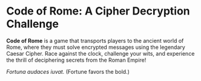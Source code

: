 # Code of Rome: A Cipher Decryption Challenge

**Code of Rome** is a game that transports players to the ancient world of Rome, where they must solve encrypted messages using the legendary Caesar Cipher. Race against the clock, challenge your wits, and experience the thrill of deciphering secrets from the Roman Empire!

*Fortuna audaces iuvat.* (Fortune favors the bold.)
